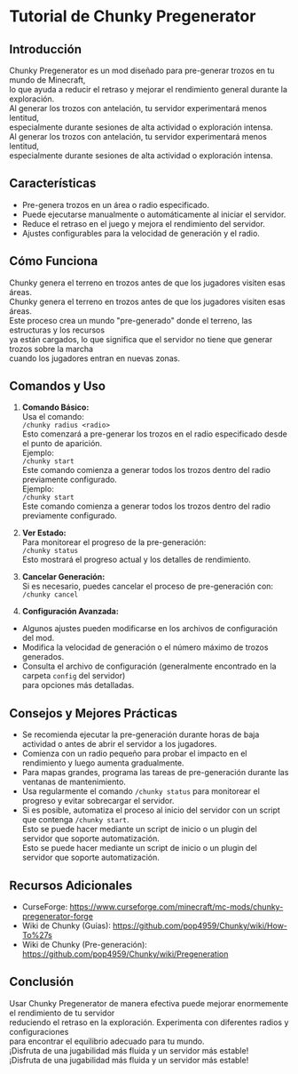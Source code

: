 # Tutorial de Chunky Pregenerator

## Introducción

Chunky Pregenerator es un mod diseñado para pre-generar trozos en tu mundo de Minecraft,\
lo que ayuda a reducir el retraso y mejorar el rendimiento general durante la exploración.\
Al generar los trozos con antelación, tu servidor experimentará menos lentitud,\
especialmente durante sesiones de alta actividad o exploración intensa.\
Al generar los trozos con antelación, tu servidor experimentará menos lentitud,\
especialmente durante sesiones de alta actividad o exploración intensa.

## Características

- Pre-genera trozos en un área o radio especificado.
- Puede ejecutarse manualmente o automáticamente al iniciar el servidor.
- Reduce el retraso en el juego y mejora el rendimiento del servidor.
- Ajustes configurables para la velocidad de generación y el radio.

## Cómo Funciona

Chunky genera el terreno en trozos antes de que los jugadores visiten esas áreas.\
Chunky genera el terreno en trozos antes de que los jugadores visiten esas áreas.\
Este proceso crea un mundo "pre-generado" donde el terreno, las estructuras y los recursos\
ya están cargados, lo que significa que el servidor no tiene que generar trozos sobre la marcha\
cuando los jugadores entran en nuevas zonas.

## Comandos y Uso

1. **Comando Básico:**\
  Usa el comando:\
  `/chunky radius <radio>`\
  Esto comenzará a pre-generar los trozos en el radio especificado desde el punto de aparición.\
  Ejemplo:\
  `/chunky start`\
  Este comando comienza a generar todos los trozos dentro del radio previamente configurado.\
  Ejemplo:\
  `/chunky start`\
  Este comando comienza a generar todos los trozos dentro del radio previamente configurado.

2. **Ver Estado:**\
  Para monitorear el progreso de la pre-generación:\
  `/chunky status`\
  Esto mostrará el progreso actual y los detalles de rendimiento.

3. **Cancelar Generación:**\
  Si es necesario, puedes cancelar el proceso de pre-generación con:\
  `/chunky cancel`

4. **Configuración Avanzada:**

- Algunos ajustes pueden modificarse en los archivos de configuración del mod.
- Modifica la velocidad de generación o el número máximo de trozos generados.
- Consulta el archivo de configuración (generalmente encontrado en la carpeta `config` del servidor)\
  para opciones más detalladas.

## Consejos y Mejores Prácticas

- Se recomienda ejecutar la pre-generación durante horas de baja actividad o antes de abrir el servidor a los jugadores.
- Comienza con un radio pequeño para probar el impacto en el rendimiento y luego aumenta gradualmente.
- Para mapas grandes, programa las tareas de pre-generación durante las ventanas de mantenimiento.
- Usa regularmente el comando `/chunky status` para monitorear el progreso y evitar sobrecargar el servidor.
- Si es posible, automatiza el proceso al inicio del servidor con un script que contenga `/chunky start`.\
  Esto se puede hacer mediante un script de inicio o un plugin del servidor que soporte automatización.\
  Esto se puede hacer mediante un script de inicio o un plugin del servidor que soporte automatización.

## Recursos Adicionales

- CurseForge: https://www.curseforge.com/minecraft/mc-mods/chunky-pregenerator-forge
- Wiki de Chunky (Guías): https://github.com/pop4959/Chunky/wiki/How-To%27s
- Wiki de Chunky (Pre-generación): https://github.com/pop4959/Chunky/wiki/Pregeneration

## Conclusión

Usar Chunky Pregenerator de manera efectiva puede mejorar enormemente el rendimiento de tu servidor\
reduciendo el retraso en la exploración. Experimenta con diferentes radios y configuraciones\
para encontrar el equilibrio adecuado para tu mundo.\
¡Disfruta de una jugabilidad más fluida y un servidor más estable!\
¡Disfruta de una jugabilidad más fluida y un servidor más estable!
